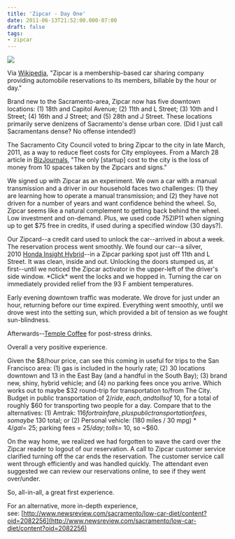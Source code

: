 ```yaml
---
title: 'Zipcar - Day One'
date: 2011-06-13T21:52:00.000-07:00
draft: false
tags: 
- zipcar
---
```


[![](/images/zipcar.jpg)](/images/zipcar.jpg)

Via [Wikipedia](http://en.wikipedia.org/wiki/Zipcar), "Zipcar is a membership-based car sharing company providing automobile reservations to its members, billable by the hour or day."  
  
Brand new to the Sacramento-area, Zipcar now has five downtown locations: (1) 18th and Capitol Avenue; (2) 11th and L Street; (3) 10th and I Street; (4) 16th and J Street; and (5) 28th and J Street. These locations primarily serve denizens of Sacramento's dense urban core. (Did I just call Sacramentans dense? No offense intended!)  
  
The Sacramento City Council voted to bring Zipcar to the city in late March, 2011, as a way to reduce fleet costs for City employees. From a March 28 article in [BizJournals](http://www.bizjournals.com/sacramento/news/2011/03/28/sacramento-looks-at-zipcar-sharing.html), "The only \[startup\] cost to the city is the loss of money from 10 spaces taken by the Zipcars and signs."  
  
We signed up with Zipcar as an experiment. We own a car with a manual transmission and a driver in our household faces two challenges: (1) they are learning how to operate a manual transmission; and (2) they have not driven for a number of years and want confidence behind the wheel. So, Zipcar seems like a natural complement to getting back behind the wheel. Low investment and on-demand. Plus, we used code 75ZIP11 when signing up to get $75 free in credits, if used during a specified window (30 days?).  
  
Our Zipcard--a credit card used to unlock the car--arrived in about a week. The reservation process went smoothly. We found our car--a silver, 2010 [Honda Insight Hybrid](http://en.wikipedia.org/wiki/Honda_Insight)\--in a Zipcar parking spot just off 11th and L Street. It was clean, inside and out. Unlocking the doors stumped us, at first--until we noticed the Zipcar activator in the upper-left of the driver's side window. \*Click\* went the locks and we hopped in. Turning the car on immediately provided relief from the 93 F ambient temperatures.  
  
Early evening downtown traffic was moderate. We drove for just under an hour, returning before our time expired. Everything went smoothly, until we drove west into the setting sun, which provided a bit of tension as we fought sun-blindness.  
  
Afterwards--[Temple Coffee](http://www.templecoffee.com/) for post-stress drinks.  
  
Overall a very positive experience.  
  
Given the $8/hour price, can see this coming in useful for trips to the San Francisco area: (1) gas is included in the hourly rate; (2) 30 locations downtown and 13 in the East Bay (and a handful in the South Bay); (3) brand new, shiny, hybrid vehicle; and (4) no parking fees once you arrive. Which works out to maybe $32 round-trip for transportation to/from The City. Budget in public transportation of $2/ride, each, and tolls of ~$10, for a total of roughly $60 for transporting two people for a day. Compare that to the alternatives: (1) Amtrak: $116 for train fare, plus public transportation fees, so maybe ~$130 total; or (2) Personal vehicle: (180 miles / 30 mpg) \* $4/gal = ~$25; parking fees = $25/day; tolls = ~$10, so ~$60.  
  
On the way home, we realized we had forgotten to wave the card over the Zipcar reader to logout of our reservation. A call to Zipcar customer service clarified turning off the car ends the reservation. The customer service call went through efficiently and was handled quickly. The attendant even suggested we can review our reservations online, to see if they went over/under.  
  
So, all-in-all, a great first experience.  
  
For an alternative, more in-depth experience, see: [http://www.newsreview.com/sacramento/low-car-diet/content?oid=2082256](http://www.newsreview.com/sacramento/low-car-diet/content?oid=2082256)